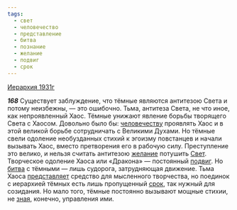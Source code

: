 ```yaml
---
tags:
  - свет
  - человечество
  - представление
  - битва
  - познание
  - желание
  - подвиг
  - срок
---
```


[Иерархия 1931г](https://127.0.0.1:4002/agni/1931)

___168___
Существует заблуждение, что тёмные являются антитезою Света и потому неизбежны, — это ошибочно. Тьма, антитеза Света, не что иное, как непроявленный Хаос. Тёмные унижают явление борьбы творящего Света с Хаосом. Довольно было бы: [человечеству](../../../tags/#человечество) проявлять Хаос и в этой великой борьбе сотрудничать с Великими Духами. Но тёмные свели одоление необузданных стихий к эгоизму повстанцев и начали вызывать Хаос, вместо претворения его в рабочую силу. Преступление это велико, и нельзя считать антитезою [желание](../../../tags/#желание) потушить [Свет](../../../tags/#свет). Творческое одоление Хаоса или «Дракона» — постоянный [подвиг](../../../tags/#подвиг). Но [битва](../../../tags/#битва) с тёмными — лишь судорога, затрудняющая движение. Тьма Хаоса [представляет](../../../tags/#представление) средство для мысленного творчества, но поединок с иерархией тёмных есть лишь пропущенный [срок](../../../tags/#срок), так нужный для созидания. Но мало того, тёмные постоянно вызывают мощные стихии, не [зная](../../../tags/#познание), конечно, управления ими.   

